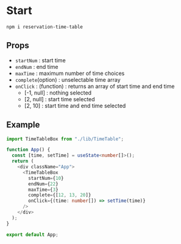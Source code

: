 # Start

```
npm i reservation-time-table
```

## Props

- `startNum` : start time
- `endNum` : end time
- `maxTime` : maximum number of time choices
- `complete`(option) : unselectable time array
- `onClick` : (function) : returns an array of start time and end time
  - [-1, null] : nothing selected
  - [2, null] : start time selected
  - [2, 10] : start time and end time selected

## Example

```ts
import TimeTableBox from "./lib/TimeTable";

function App() {
  const [time, setTime] = useState<number[]>();
  return (
    <div className="App">
      <TimeTableBox
        startNum={10}
        endNum={22}
        maxTime={3}
        complete={[12, 13, 20]}
        onClick={(time: number[]) => setTime(time)}
      />
    </div>
  );
}

export default App;
```

